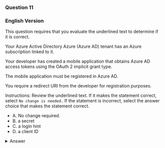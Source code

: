 ### Question 11

### English Version

This question requires that you evaluate the underlined text to determine if it is correct.

Your Azure Active Directory Azure (Azure AD) tenant has an Azure subscription linked to it.

Your developer has created a mobile application that obtains Azure AD access tokens using the OAuth 2 implicit grant type.

The mobile application must be registered in Azure AD.

You require a redirect URI from the developer for registration purposes.

Instructions: Review the underlined text. If it makes the statement correct, select `No change is needed.` If the statement is incorrect, select the answer choice that makes the statement correct.

- A. No change required.
- B. a secret
- C. a login hint
- D. a client ID

<details>
<summary>Answer</summary>
**Correct Answer: A**  
For Native Applications, you need to provide a Redirect URI, which Azure AD will use to return token responses.  
Reference: [Azure AD OAuth 2.0 Implicit Grant](https://docs.microsoft.com/en-us/azure/active-directory/develop/v1-protocols-oauth-code)
</details>
